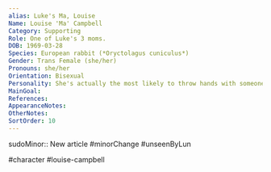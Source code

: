 ```yaml
---
alias: Luke's Ma, Louise
Name: Louise 'Ma' Campbell
Category: Supporting
Role: One of Luke's 3 moms.
DOB: 1969-03-28
Species: European rabbit (*Oryctolagus cuniculus*)
Gender: Trans Female (she/her)
Pronouns: she/her
Orientation: Bisexual
Personality: She's actually the most likely to throw hands with someone. (Wait, is that a bad look if she's trans?)
MainGoal:
References:
AppearanceNotes:
OtherNotes:
SortOrder: 10
---
```


sudoMinor:: New article
#minorChange #unseenByLun 

#character #louise-campbell